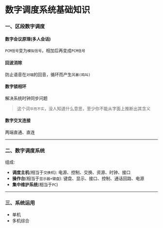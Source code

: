 # 数字调度系统基础知识

### 一、区段数字调度

#### 数字会议原理(多人会话)

`PCM信号`变为`模拟信号`，相加后再变成`PCM信号`

#### 回波消除

防止语音在`对端`的回音，循环而产生`风暴(鸣叫)`

#### 数字锁相环

解决系统时钟同步问题

> 这个词`华而不实`，没人知道什么意思，至少你不能从字面上推断出其含义

#### 数字交叉连接

两端直通、直连

___

### 二、数字调度系统

组成: 

* **调度主机**(相当于`交换机`): 电源、控制、交换、资源、时钟、接口
* **操作台**(相当于`显示器+键盘`): 键盘、显示、接口、控制、通话回路、电源
* **集中维护系统**(相当于`PC`)

___

### 三、系统运用

* 单机
* 多机综合